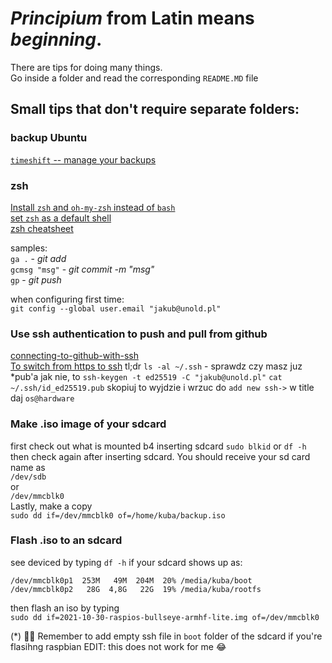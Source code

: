 # *Principium* from Latin means *beginning*.
There are tips for doing many things.  
Go inside a folder and read the corresponding `README.MD` file

## Small tips that don't require separate folders:

### backup Ubuntu
[`timeshift` -- manage your backups](https://github.com/teejee2008/timeshift)  

### zsh
[Install `zsh` and `oh-my-zsh` instead of `bash`](https://www.howtoforge.com/tutorial/how-to-setup-zsh-and-oh-my-zsh-on-linux/)  
[set `zsh` as a default shell](https://askubuntu.com/questions/131823/how-to-make-zsh-the-default-shell)  
[zsh cheatsheet](https://github.com/ohmyzsh/ohmyzsh/wiki/Cheatsheet)  

samples:  
`ga .`          - *git add*  
`gcmsg "msg"`   - *git commit -m "msg"*  
`gp`            - *git push*  

when configuring first time:  
`git config --global user.email "jakub@unold.pl"`

### Use ssh authentication to push and pull from github
[connecting-to-github-with-ssh](https://docs.github.com/en/authentication/connecting-to-github-with-ssh)  
[To switch from https to ssh](https://linuxize.com/post/how-to-remove-git-remotes/)
tl;dr
`ls -al ~/.ssh` - sprawdz czy masz juz *pub'a
jak nie, to `ssh-keygen -t ed25519 -C "jakub@unold.pl"`
`cat ~/.ssh/id_ed25519.pub`
skopiuj to wyjdzie i wrzuc do `add new ssh->`
w title daj `os@hardware`


### Make .iso image of your sdcard
first check out what is mounted b4 inserting sdcard
`sudo blkid`
or
`df -h`
then check again after inserting sdcard. You should receive your sd card name as  
`/dev/sdb`  
or  
`/dev/mmcblk0`  
Lastly, make a copy  
`sudo dd if=/dev/mmcblk0 of=/home/kuba/backup.iso`  

### Flash .iso to an sdcard
see deviced by typing `df -h`
if your sdcard shows up as:
```
/dev/mmcblk0p1  253M   49M  204M  20% /media/kuba/boot
/dev/mmcblk0p2   28G  4,8G   22G  19% /media/kuba/rootfs
```
then flash an iso by typing  
`sudo dd if=2021-10-30-raspios-bullseye-armhf-lite.img of=/dev/mmcblk0`

(*) :face_in_clouds: Remember to add empty ssh file in `boot` folder of the sdcard if you're flasihng raspbian 
EDIT: this does not work for me :joy:
